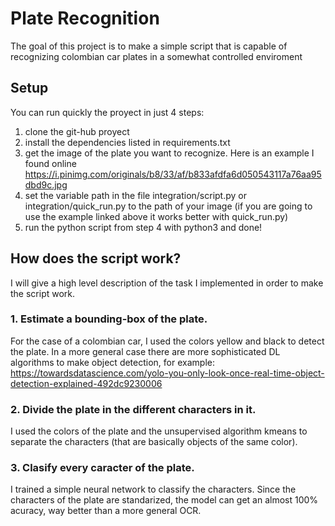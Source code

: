 # Plate Recognition

The goal of this project is to make a simple script that is capable of recognizing colombian car plates in a somewhat controlled enviroment

## Setup
You can run quickly the proyect in just 4 steps:
1. clone the git-hub proyect
2. install the dependencies listed in requirements.txt
3. get the image of the plate you want to recognize. Here is an example I found online <a>https://i.pinimg.com/originals/b8/33/af/b833afdfa6d050543117a76aa95dbd9c.jpg</a>
4. set the variable path in the file integration/script.py or integration/quick_run.py to the path of your image (if you are going to use the example linked above it works better with quick_run.py)
5. run the python script from step 4 with python3 and done!


## How does the script work?
I will give a high level description of the task I implemented in order to make the script work.

### 1. Estimate a bounding-box of the plate. 
For the case of a colombian car, I used the colors yellow and black to detect the plate. In a more general case there are more sophisticated DL algorithms to make object detection, for example: <a>https://towardsdatascience.com/yolo-you-only-look-once-real-time-object-detection-explained-492dc9230006</a>

### 2. Divide the plate in the different characters in it.
I used the colors of the plate and the unsupervised algorithm kmeans to separate the characters (that are basically objects of the same color).

### 3. Clasify every caracter of the plate.
I trained a simple neural network to classify the characters. Since the characters of the plate are standarized, the model can get an almost 100% acuracy, way better than a more general OCR.


